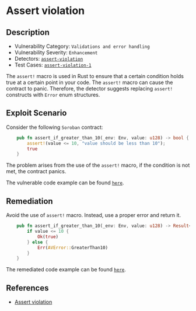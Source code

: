# Assert violation

## Description

- Vulnerability Category: `Validations and error handling`
- Vulnerability Severity: `Enhancement`
- Detectors: [`assert-violation`](https://github.com/CoinFabrik/scout-soroban/tree/main/detectors/assert-violation)
- Test Cases: [`assert-violation-1`](https://github.com/CoinFabrik/scout-soroban/tree/main/test-cases/assert-violation/assert-violation-1)

The `assert!` macro is used in Rust to ensure that a certain condition holds true at a certain point in your code. The `assert!` macro can cause the contract to panic. Therefore, the detector suggests replacing `assert!` constructs with `Error` enum structures.

## Exploit Scenario

Consider the following `Soroban` contract:

```rust
    pub fn assert_if_greater_than_10(_env: Env, value: u128) -> bool {
        assert!(value <= 10, "value should be less than 10");
        true
    }
```

The problem arises from the use of the `assert!` macro, if the condition is not met, the contract panics.

The vulnerable code example can be found [`here`](https://github.com/CoinFabrik/scout-soroban/tree/main/test-cases/assert-violation/assert-violation-1/vulnerable-example).

## Remediation

Avoid the use of `assert!` macro. Instead, use a proper error and return it.

```rust
    pub fn assert_if_greater_than_10(_env: Env, value: u128) -> Result<bool, AVError> {
        if value <= 10 {
            Ok(true)
        } else {
            Err(AVError::GreaterThan10)
        }
    }
```

The remediated code example can be found [`here`](https://github.com/CoinFabrik/scout-soroban/tree/main/test-cases/assert-violation/assert-violation-1/remediated-example).

## References

- [Assert violation](https://docs.alephzero.org/aleph-zero/security-course-by-kudelski-security/ink-developers-security-guideline#assert-violation)